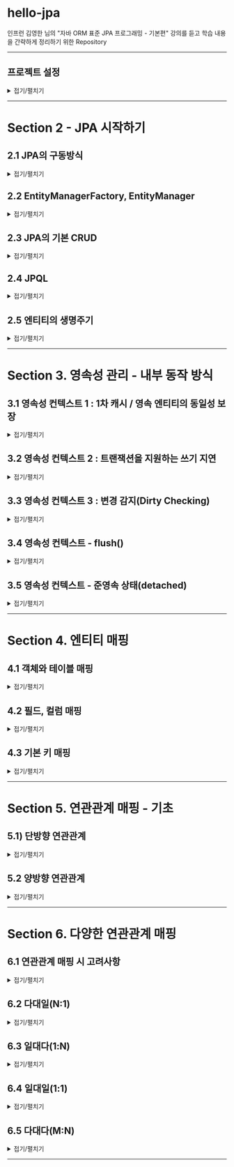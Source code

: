 
# hello-jpa

인프런 김영한 님의 "자바 ORM 표준 JPA 프로그래밍 - 기본편" 강의를 듣고 학습 내용을 간략하게 정리하기 위한 Repository

---

## 프로젝트 설정

<details>
<summary>접기/펼치기</summary>
<div markdown="1">

- java : 11
- 빌드 : Maven
- 의존 라이브러리(`pom.xml`)
  - `com.h2database:1.4.200` : H2 데이터베이스
  - `org.hibernate:hibernate-entitymanager` : 하이버네이트 엔티티 매니저
  - `javax.xml.bind:javaxb-api` : java 11 이상 의존성 추가 해야함.

</div>
</details>

---

# Section 2 - JPA 시작하기

## 2.1 JPA의 구동방식

<details>
<summary>접기/펼치기</summary>
<div markdown="1">

1. 설정정보 조회
   - `META.INF/persistence.xml`에서 Persistence 조회

2. 설정정보 기반 EntityManagerFactory 생성
   - 설정에 등록된 Persistence name 기반으로 EMF를 생성

3. 요청이 들어오고 나갈 때마다, EntityManager를 생성 후 버리기
   - enf.createEntityManger();

</div>
</details>

## 2.2 EntityManagerFactory, EntityManager

<details>
<summary>접기/펼치기</summary>
<div markdown="1">

```java
EntityManagerFactory emf = Persistence.createEntityManagerFactory("hello");

EntityManager em = emf.createEntityManager(); // 엔티티 매니저 생성
EntityTransaction tx = em.getTransaction(); // 트랜잭션 생성
tx.begin(); // 트랜잭션 시작 선언

try {
    //... 작업
    tx.commit(); // 커밋
} catch(Exception e) {
    tx.rollback();
} finally {
    em.close(); // 트랜잭션이 종료되면 EntityManager를 반환해야한다.
}

emf.close(); // 어플리케이션이 종료되기 전에 EntityManagerFactory를 반환
```
- EntityManagerFactory : 어플리케이션에서 DB당 한 개 생성
  - `persistence.xml`에서 지정해준 persistence-unit의 name을 인자로 생성하면 됨
  - 어플리케이션 구동 후 하나만 생성해서, 애플리케이션 전체에서 공유한다.

- EntityManager : 요청이 들어올 때마다 생성, 요청이 종료되면 버리면 됨
  - 여러 스레드가 공유해선 안 된다.

- EntityTransaction : 트랜잭션
  - JPA의 모든 데이터 변경은 트랜잭션 안에서 이루어져야한다.

</div>
</details>

## 2.3 JPA의 기본 CRUD

<details>
<summary>접기/펼치기</summary>
<div markdown="1">


기본적인 CRUD에 관한 메서드를 제공하는데, 데이터 변경은 트랜잭션 안에서 이루어져야한다.

- 등록 : `em.persist(...)`
- 기본키로 단건 조회 : `em.find(클래스, 기본키)
- 삭제 : `em.remove(...)`
- 수정 : `findMember.setName(...)`
  - 트랜잭션 안에서, 데이터 변경이 일어날 경우 commit 직전에 jpa가 변경 쿼리를 날려준다.

</div>
</details>

## 2.4 JPQL

<details>
<summary>접기/펼치기</summary>
<div markdown="1">

```java
em.createQuery("SELECT m from Member as m").getResultList();
```
- JPA는 엔티티 객체 중심 개발.
- 검색 시 테이블이 아닌 엔티티 대상으로 검색.
- 검색 시 모든 DB 데이터를 가져와서 맵핑하여 객체를 생성하고, 필터링하기엔 비용이 너무 크다.
- 필요한 데이터만 DB에서 가져오려면 결국 검색조건이 포함된 SQL을 작성해야함.
- JPA는 SQL을 추상화한 JPQL이라는 객체지향 쿼리언어를 제공함. JPQL을 통해 엔티티 중심의 쿼리를 작성하고, JPA가 각 DBMS별 방언에 맞게 쿼리를 작성하여 날려줌

</div>
</details>

## 2.5 엔티티의 생명주기

<details>
<summary>접기/펼치기</summary>
<div markdown="1">

![EntityLifeCycle.png](img/EntityLifeCycle.png)

- 비영속 : 영속성 컨텍스트와 무관하게 새로운 상태
  - 예> new Member();

- 영속 : 영속성 컨텍스트에 관리되는 상태
  - em.persist(member);

- 준영속 : 영속성 컨텍스트의 관리에서 벗어난 상태
  - em.detach(member);

- 삭제 : 엔티티를 영속성 컨텍스트, DB에서 삭제
  - em.remove()
  
### 엔티티의 생명주기 - 실험
```java
// 비영속
Member member = new Member(); // new (비영속)
member.setId(102L);
member.setName("helloJPA");

// 영속
System.out.println("=== BEFORE ===");
em.persist(member); // 영속(managed)
System.out.println("=== AFTER ===");

// 제거
em.remove(member);
tx.commit();
```
- 객체 생성
- 객체를 persist
  - persist 전, 후에 sout문을 두어, 언제 쿼리가 실행되는지 확인하기
- 객체를 remove

### 엔티티의 생명주기 - 결과

```
=== BEFORE ===
=== AFTER ===
Hibernate: 
    /* insert hellojpa.Member
        */ insert 
        into
            Member
            (name, id) 
        values
            (?, ?)
Hibernate: 
    /* delete hellojpa.Member */ delete 
        from
            Member 
        where
            id=?
```
- before, after 이후 쿼리가 연이어 나감.
- persist는 실제로 저장하는 것이 아니며, 영속성 컨텍스트가 중간에서 어떤 역할을 수행함을 알 수 있다.

</div>
</details>

---

# Section 3. 영속성 관리 - 내부 동작 방식

## 3.1 영속성 컨텍스트 1 : 1차 캐시 / 영속 엔티티의 동일성 보장

<details>
<summary>접기/펼치기</summary>
<div markdown="1">

### 1차 캐시, 영속 엔티티의 동일성 보장

- 영속성 컨텍스트는 엔티티를 1차 캐시에 우선적으로 저장한다.
- key로 id, value로 엔티티를 저장함.
- 객체를 찾아올 때 1차 캐시에서 우선적으로 조회하고 존재하면 쿼리를 날려서 찾아오지 않고 바로 1차캐시에서 가져온다.
- 같은 캐시에서 찾아오므로 같은 영속성 컨텍스트의 동일 트랜잭션에서 관리되는 객체는 동일성(주솟값 같음)을 보장함

### 영속성 컨텍스트 1 - 실험
```java
Member member1 = em.find(Member.class, 101L);
Member member2 = em.find(Member.class, 101L);
System.out.println("member1 == member2 ? : " + (member1 ==member2));
tx.commit();
```
- 동일한 id로 EM을 통해 찾아오기 요청

### 영속성 컨텍스트 1 - 결과
```
Hibernate: 
    select
        member0_.id as id1_0_0_,
        member0_.name as name2_0_0_ 
    from
        Member member0_ 
    where
        member0_.id=?
member1 == member2 ? : true
```
- 실제로 select 쿼리가 날려지는 것은 단 한번
- 1차 캐시에 저장된 동일 객체를 찾아옴.
- 같은 캐싱된 객체를 찾아오므로 동일성이 보장된다.

</div>
</details>

## 3.2 영속성 컨텍스트 2 : 트랜잭션을 지원하는 쓰기 지연

<details>
<summary>접기/펼치기</summary>
<div markdown="1">

### 트랜잭션을 지원하는 쓰기 지연
- `persist` : 영속성 컨텍스트의 1차 캐시에 저장 + 쓰기 지연 SQL 저장소에 쿼리를 저장함 
- tx.commit() -> flush(쿼리 날아감), commit(실제 반영)이 일어나며 실제로 DB에 반영됨
- 이를 활용하여, 대량의 쿼리를 날리는 것을 커밋 직전까지 지연시키고 모아서 처리(배치 처리) 가능.
  - 배치사이즈 조절 : `<property name="hibernate.jdbc.batch_size" value="..."/>`



### 트랜잭션을 지원하는 쓰기 지연 : 실험
```java
            Member member1 = new Member(150L, "A");
            Member member2 = new Member(160L, "B");

            em.persist(member1);
            em.persist(member2);
            System.out.println("=======================================");
            
            tx.commit();
```
- 객체 생성 후 persist
- sout문으로 구분선을 그어줌.
- commit
### 트랜잭션을 지원하는 쓰기 지연 : 실험결과
```
=======================================
Hibernate: 
    /* insert hellojpa.Member
        */ insert 
        into
            Member
            (name, id) 
        values
            (?, ?)
Hibernate: 
    /* insert hellojpa.Member
        */ insert 
        into
            Member
            (name, id) 
        values
            (?, ?)
```
- 실제 실행 시 구분선이 먼저 뜨고 쿼리가 날아감
- commit 이후 실제 쿼리가 날아감을 알 수 있음

</div>
</details>

## 3.3 영속성 컨텍스트 3 : 변경 감지(Dirty Checking)

<details>
<summary>접기/펼치기</summary>
<div markdown="1">

### 변경 감지(Dirty Checking)
0. 스냅샷
   - JPA는 영속성 컨텍스트에 보관할 때, 최초 상태를 1차 캐시에 복사해서 저장함.

1. 트랜잭션 커밋 직전 `flush()` 호출
   - 트랜잭션을 커밋하면 엔티티 매니저 내부에서 먼저 `flush()`가 호출됨
      - 엔티티와 1차 캐시의 스냅샷을 비교하여 변경된 엔티티를 찾는다. 
      - 변경된 엔티티가 있으면 수정/삭제 쿼리를 생성 -> 쓰기지연 SQL 저장소에 보냄
        - 변경 : 스냅샷과 비교하여 변경점을 확인하고, update 쿼리를 생성
        - 삭제 : `em.remove(...)` -> delete 쿼리 생성
   - DB에 쿼리가 날아감

2. commit : 데이터베이스 트랜잭션을 실제 커밋(실제 반영)

### 변경 감지(Dirty Checking) - 실험
```java
Member member = em.find(Member.class, 150L);
member.setName("ZZZZZ");
System.out.println("=======================================");
tx.commit();
```
- DB에서 멤버를 찾아와서 1차 캐시에 가져옴
- setName을 호출하여 값을 변경한다.
- 커밋한다.
### 변경 감지(Dirty Checking) - 결과
```
Hibernate: 
    select
        member0_.id as id1_0_0_,
        member0_.name as name2_0_0_ 
    from
        Member member0_ 
    where
        member0_.id=?
=======================================
Hibernate: 
    /* update
        hellojpa.Member */ update
            Member 
        set
            name=? 
        where
            id=?
```
- 트랜잭션을 커밋하면 스냅샷과 비교하여 엔티티 변경을 감지하고 update 쿼리를 작성하여 날림

</div>
</details>

## 3.4 영속성 컨텍스트 - flush()

<details>
<summary>접기/펼치기</summary>
<div markdown="1">

1. 플러시
   - 영속성 컨텍스트의 변경 내역이 실제 DB에 반영(동기화)

2. 플러시 방법
   - em.flush() : 직접 호출하여 강제로 동기화
   - 트랜잭션 커밋 : 트랜잭션 커밋 직전에 자동으로 호출됨
   - JPQL 쿼리 실행 : 쿼리 실행 직전 플러시 자동 호출

3. 플러시 모드 옵션
   - `em.setFulshMode(...)` : 거의 잘 안 씀. 웬만해선 디폴트값 쓰자.
     - FlushModeType.AUTO : 디폴트(커밋, 쿼리 실행 시 플러시)
     - FlushModeType.COMMIT : 커밋할 때만 플러시 (JPQL 실행시 flush 안 함)

```java
Member member = new Member(202L, "member202");
em.persist(member);
em.flush();
System.out.println("=======================================");
tx.commit();
```
```
Hibernate: 
    /* insert hellojpa.Member
        */ insert 
        into
            Member
            (name, id) 
        values
            (?, ?)
=======================================
```
- 커밋 직전에 쿼리가 날아가야하는데 flush를 강제 호출한 시점에 쿼리가 날아가서 반영됨

</div>
</details>

## 3.5 영속성 컨텍스트 - 준영속 상태(detached)

<details>
<summary>접기/펼치기</summary>
<div markdown="1">

- 영속 상태의 엔티티가, 영속성 컨텍스트에서 분리된 상태
- 영속성 컨텍스트가 제공하는 기능을 사용하지 못 함. (DirtyChecking, ...)
- 준영속 상태로 만드는 방법
  - `em.detach(...)` : 특정 엔티티를 준영속 상태로 전환 
  - `em.clear()` : 영속성 컨텍스트를 완전히 초기화
  - `em.close()` : 영속성 컨텍스트 종료

```java
Member member = em.find(Member.class, 150L);
member.setName("AAAAAA");

em.detach(member); // 영속성 컨텍스트에서 떼어냄.
em.flush();
System.out.println("=======================================");
tx.commit();
```
- find(...) 호출 -> 영속성 컨텍스트에 존재하지 않음 -> DB에서 찾아옴
- member.setName(...) : 찾아온 엔티티의 상태를 변경
- `em.detach(member)` : member을 영속성 컨텍스트의 관리대상에서 제외함
```
Hibernate: 
    select
        member0_.id as id1_0_0_,
        member0_.name as name2_0_0_ 
    from
        Member member0_ 
    where
        member0_.id=?
=======================================
```
- DB에서 엔티티를 찾아오고, 내부 프로퍼티를 변경했음.
- 하지만 detach로 인해 영속성 컨텍스트의 관리대상에서 제외되어 update가 되지 않음

</div>
</details>

---

# Section 4. 엔티티 매핑

## 4.1 객체와 테이블 매핑

<details>
<summary>접기/펼치기</summary>
<div markdown="1">

### @Entity
- 데이터베이스의 테이블과 매핑할 클래스
- name 값을 통해 JPA 내부적으로 사용할 이름을 지정할 수도 있긴한데 사용하지 않는걸 권장
- 기본생성자가 필수적(public, protected)
- 저장 필드에 final 기입 불가
- final, enum, interface, inner 클래스 사용 불가

### @Table

- 주로 엔티티와 매핑할 테이블 이름 지정(생략 시 엔티티 이름을 테이블 이름으로 사용)
- name, catalog, schema, uniqueConstraints
    - name : 매핑 테이블 이름
    - uniqueConstraints : DDL 생성 시 제약 조건

</div>
</details>

## 4.2 필드, 컬럼 매핑

<details>
<summary>접기/펼치기</summary>
<div markdown="1">

1. `@Column` : 객체의 필드를 Column에 맵핑

2. `@Enumerated` : enum을 매핑할 때 사용
   - 주의 : 지정하지 않을 경우 value가 EnumType.ORDINAL로 지정되어버리는데 나중에 enum 변경으로 ordinal이 변경될 경우 매우 위험해진다. **반드시 EnumType.STRING을 쓰자.**

3. `@Temporal` : 날짜, 시간 맵핑에 사용하는데, java 1.8 이후 추가된 LocalDate, LocalTime, LocalDateTime을 사용하면 사용할 필요가 없다.

4. `@Lob` : Large Object
   - CLOB : `VARCHAR`로도 다루기 힘든 긴 문자열을 처리할 때
     - String, char[], java.sql.CLOB
   - BLOB : CLOB이 아닌 모든 LOB
     - byte[], java.sql.BLOB

5. `@Transient` : DB에 매핑하지 않음(주로 임시적으로 사용하고 싶은 필드)
   
6. `@Access` : 엔티티의 프로퍼티에 JPA가 접근하는 방식 결정
   - `AccessType.FIELD` : 필드에 직접 접근. 접근제어자가 private여도 접근할 수 있음.
   - `AccessType.PROPERTY` : getter를 통해 접근
   - 지정하지 않을 경우 `@Id`의 위치를 기준으로 접근방식이 설정됨

</div>
</details>

## 4.3 기본 키 매핑

<details>
<summary>접기/펼치기</summary>
<div markdown="1">

### 4.3.1) 기본키 매핑 어노테이션
- `@Id` : 기본키 지정
- `@GeneratedValue` : 달아주면 DB가 자동으로 생성. 안 달면 수동 Id 지정해야함.

### 4.3.2) 기본키 매핑 방법
- 직접할당 : `@Id`만 사용
- 자동생성 : `@GeneratedValue`
  - 전략 : strategy
    - `GenerateType.AUTO`
    - `GenerateType.IDENTITY`
    - `GenerateType.SEQUENCE` 
    - `GenerateType.TABLE`

### 4.3.3) AUTO 전략
- 기본값. 데이터베이스 방언에 따라 DB 방언에 따라, 자동으로 지정된다.
  - `oracle` : sequence
  - ...

### 4.3.4) IDENTITY 전략 : DB에 위임
```java
Member member = new Member();
member.setUsername("C");

System.out.println("===================================");
em.persist(member);
System.out.println("==================================");

tx.commit();
```
```
===================================
Hibernate: 
    /* insert hellojpa.Member
        */ insert 
        into
            Member
            (id, name) 
        values
            (null, ?)
==================================
```
- 기본키 생성을 DB에 위임.
- MySQL, PostgreSQL, SQL Server, DB2 등에서 사용.
  - 예) MySQL의 AUTO_INCREMENT
- 보통 JPA는 트랜잭션 커밋 시점에, INSERT SQL을 실행한다. 하지만 IDENTITY 전략은 em.persist() 시점에 즉시 INSERT SQL을 실행하고 DB에서 식별자를 조회한다.
  - 엔티티가 영속상태가 되려면 식별자가 반드시 필요한데, IDENTITY 전략은 엔티티를 DB에 저장해야 식별자를 구할 수 있기 때문
- 벌크 INSERT에는 불리 (매 INSERT마다 DB와 통신해야함)

### 4.3.5) SEQUENCE 전략 
- 유일한 값을 순서대로 생성하는 특별한 오브젝트를 사용
- Oracle, PostgreSQL, DB2, H2에서 사용 가능(MySQL은 Sequence기능이 별도로 존재하지 않음)
- `@SequenceGenerator` : id 식별자값을 할당하는 시퀀스 생성기
  - `name` : sequenceGenerator의 이름이 값을 `@GeneratedValue`의 generator 속성에 넣어줘야함.
  - `sequenceName` : 매핑할 데이터베이스 Sequence 이름(실제 DB의 Sequence명을 매핑해야함)
  - `initialValue` : 시퀀스 DDL 생성시에만 사용하는 옵션. 처음 DDL 생성시 처음 시작하는 수를 지정
  - `allocationSize` : 시퀀스 한번 호출에 증가하는 숫자. (기본값 50)
    - 설정한 값만큼 한번에 시퀀스 값을 증가
    - 이 값만큼 메모리에서 식별자를 할당
    - 50을 넘어 51이 되면 시퀀스 값을 100으로 증가시키고 51~100까지 메모리에서 식별자 할당
  - `catalog`, `schema` : 데이터베이스 catalog, schema 이름 

### 4.3.6) TABLE 전략
- 키 생성 전용 테이블을 하나 마 들어서 데이터베이스 시퀀스를 흉내내는 전략
  - 장점 : 모든 DB에 적용 가능
  - 단점 : 성능
    - 값을 조회하면서 SELECT 쿼리를 사용하고, 다음 값으로 증가시키기 위해 update 쿼리를 또 날려야함.
    - SEQUENCE 전략에 비했을 때 DB와 한번 더 통신함.
- `@TableGenerator`
  - `name` : 식별자 생성기 이름
  - `table` : 키 생성 테이블명
  - `pkColumnName` : 시퀀스 칼럼명
  - `valueColumnNa` : 시퀀스 값 칼럼명
  - `pkColumnValue` : 키로 사용할 이름
  - `initialValue` : 초기값, 마지막으로 생성된 값이 기준 (기본값 0)
  - `allocationSize` : 시퀀스 한번 호출에 증가하는 수. (기본값 50)
  - `catalog` : 데이터베이스 catalog, schema 이름
  - `uniqueConstraints` : 유니크 제약 조건을 지정

### 4.3.7) 권장 식별자 전략
- 기본 키 제약조건 : not null, 유일, **변하면 안 된다.**
- 보통 위의 제약조건을 만족하는 자연키는 찾기 매우 힘듬. 대리키(대체키)를 사용하는 것이 좋다.
  - 자연키(Natural Key) : 비즈니스 모델에서 자연스레 나오는 속성으로 기본키를 정함 (회원로그인 아이디 등)
  - 대리키(Surrogate key, 인조키) : 인공적이거나 합성적인 키. MySQL의 AutoIncrement 등으로 자동적으로 생성된 키가 이에 해당.
- 비즈니스 로직에 깊게 얽혀있는 키는 미래에 변경 가능성이 있을 수 있다. 기본키로 사용하지 적절하지 않음.
  - 예) 주민등록번호, 회원 로그인 아이디, ...
- 권장
  - AutoIncrement / Sequence Object
  - UUID
  - 키 생성전략
     
</div>
</details>

---

# Section 5. 연관관계 매핑 - 기초

## 5.1) 단방향 연관관계

<details>
<summary>접기/펼치기</summary>
<div markdown="1">

### 5.1.1) 테이블 중심 객체설계의 문제점
객체를 테이블에 맞추어 데이터 중심으로 모델링하면 협력 관계를 만들 수 없다.
- 테이블 : 외래키를 조인을 사용해서 연관된 테이블을 찾는다.
- 객체 : 참조를 사용해서 연관된 객체를 찾는다.

### 5.1.2) 단방향 연관관계
```java
    @ManyToOne
    @JoinColumn(name = "team_id")
    private Team team;
```
- `@ManyToOne` : 다대일 관계라는 매핑정보.
  - (참고) : 일대다(OneToMany), 일대일(OneToOne) 관계도 존재
- `@JoinColumn`: 외래키 맵핑할 때 사용.
  - name : 매핑할 외래키

</div>
</details>

## 5.2 양방향 연관관계

<details>
<summary>접기/펼치기</summary>
<div markdown="1">

### 5.2.1) 어노테이션
```java
    // Team 엔티티
    @OneToMany(mappedBy = "team")
    private List<Member> members = new ArrayList<>();
```
- `@OneToMany` : 일대다 관계라는 매핑정보
  - `mappedBy` : 반대쪽 매핑의 필드명 지정.
    - 예) (Member 엔티티의 team 필드)
- 컬렉션은 필드에서 초기화

### 5.2.2) 연관관계의 주인
- 두 연관관계 중 하나를 연관관계의 주인으로 설정해야함.
  - 테이블 기준, 외래키는 한 곳에서 관리하고 양방향 참조가 가능.
  - 객체는 양쪽에서 두개의 참조가 존재. 어느 쪽의 변경이 실제 DB에 반영되는지를 정함
- 외래키가 있는 곳을 연관관계의 주인으로 한다.
  - 반대편은 읽기만 가능하고, 외래키를 변경하지 못 함.

### 5.2.3) 양방향 연관관계 - 주의
```java
      Team team = new Team();
            team.setName("TeamA");
            em.persist(team);

            Member member = new Member();
            member.setName("member1");
            member.setTeam(team);
            em.persist(member);

//            em.flush();
//            em.clear();


            Member findMember = em.find(Member.class, member.getId());
            List<Member> members = findMember.getTeam().getMembers(); //  // 1차 캐시에 보관된 team이 찾아짐
            System.out.println("=============================");
            for (Member m : members) {
                System.out.println("m = "+m.getName()); // 하지만 team 입장에서 멤버를 찾아보면 멤버가 없음.
            }
            System.out.println("=============================");
            tx.commit();
```
- 연관관계의 주인에 값을 입력해야 실제 쿼리가 날려질 때 반영됨.
  - 가짜 매핑(주인의 반대편)에서만 연관관계를 설정하면 반영되지 않는다.
```java
    public void changeTeam(Team team) {
        this.team = team;
        team.getMembers().add(this);
        }
```
- 객체지향적 설계를 고려했을 때는(코드 상의 완결성 관점에서) 자바 코드에서 양쪽 다 값을 입력하는게 맞다.
  - 연관관계 편의 메서드를 활용하자. (1 또는 다 어느 한 쪽에 두기)
- 양방향 매핑 시 무한 루프 주의
  - `toString` -> 무한 루프
  - 엔티티를 그대로 JSON으로 넘겨버릴 때 : Controller 단에서 반환할 때는 DTO를 거쳐서 반환하도록 하자.

### 5.2.4) 양방향 연관관계 - 정리
- 단방향 매핑만으로 이미 연관관계 매핑은 완료됨.
  - DB에 반영되는 것은 외래키를 통한 단방향 매핑관계 뿐이다.
  - 양방향 매핑은 실무에서, 실제로 무한루프와 같은 위험요소를 발생시킬 가능성이 존재.
  - 정말 필요한게 아닌 이상 가급적 단방향 설계를 하는 것이 맞다.
- 양방향 매핑은 반대 방향으로 조회 기능이 추가된 것 뿐
- 하지만 JPQL에서 역방향 탐색을 할 일이 많음...
- 단방향 매핑을 잘 하고, 양방향은 필요할 때 추가해도 됨. (테이블에 영향을 주지는 않는다.)

</div>
</details>

---

# Section 6. 다양한 연관관계 매핑

## 6.1 연관관계 매핑 시 고려사항

<details>
<summary>접기/펼치기</summary>
<div markdown="1">

### 6.1.1) 다중성
- 다대일 : `@ManyToOne`
- 일대다 : `@OneToMany`
- 일대일 : `@OneToOne`
- 다대다 : `@ManyToMany`

### 6.1.2) 단방향, 양방향
- 테이블
  - 한쪽에 외래키를 걸어두고 외래 키 하나로 양쪽 조인 가능
  - 방향이라는 개념이 없음.
- 객체
  - 참조용 필드가 있는 쪽으로만 참조 가능
  - 한쪽만 참조하면 단방향
  - 양쪽이 서로 참조하면 양방향

### 6.1.3) 연관관계의 주인
- 테이블은 외래 키 하나로 두 테이블이 연관관계를 맺음
- 객체 양방향 관계는 A->B, B->A처럼 참조가 2곳
- 객체 양방향 관계는 참조가 2곳에 있음. 둘 중 외래키 관리할 곳을 지정해야함
- 연관관계의 주인 : 외래키를 관리하는 참조
- 주인의 반대편 : 외래키에 영향을 주지 않음. 단순 조회만 가능

</div>
</details>

## 6.2 다대일(N:1)

<details>
<summary>접기/펼치기</summary>
<div markdown="1">

### 6.2.1) 다대일 - 단방향 연관관계
- `@ManyToOne`으로 매핑
- 가장 많이 사용하는 연관관계
- 다대일의 반대는 일대다

### 6.2.2) 다대일 - 양방향 연관관계
- 외래키가 있는 곳이 연관관계의 주인
  - 반대쪽에서는 `@OneToMany(mappedBy= "...")`으로 매핑. 이는 읽기 전용
- 양쪽을 서로 참조하도록 개발

</div>
</details>

## 6.3 일대다(1:N)

<details>
<summary>접기/펼치기</summary>
<div markdown="1">

### 6.3.1) 일대다 - 단방향 매핑
```java
@OneToMany
@JoinColumn(name = "team_id")
private List<Member> members = new ArrayList<>();
```
- DB : 외래키를 다쪽에서 관리하는건 같음.
- '일'쪽을 연관관계의 주인으로 할 때는 `@JoinColumn`을 사용
- 컬렉션의 요소가 변경될 경우, UPDATE 쿼리가 날아감
- JoinColumn을 두지 않을 경우 조인테이블(중간에 테이블을 하나 추가함) 방식 사용

### 6.3.2) 일대다 - 양방향 연관관계
```java
@ManyToOne
@JoinColumn(name = "team_id", insertable = false, updatable = false)
private Team team;
```
- '다'쪽에 `@JoinColumn`을 둠
- 읽기전용으로 설정 (`insertable=false`,`updateable = false`)

### 6.3.3) 일대다 - 단점
- 엔티티가 관리하는 외래키가 다른 테이블에 있음.
- 연관관계를 위해 추가로 UPDATE 쿼리 실행
- 양방향을 쓰려거든 차라리 다대일 양방향을 사용하는 것 낫다.

</div>
</details>

## 6.4 일대일(1:1)

<details>
<summary>접기/펼치기</summary>
<div markdown="1">

### 6.4.1) 일대일 개요
- 일대일 관계는 반대방향도 일대일
- 주 테이블 또는 대상 테이블 중에서 외래 키를 선택 가능
  - 주 테이블에 외래키 (김영한님 추천)
  - 대상 테이블에 외래키
- 외래키쪽에 데이터베이스 유니크 제약조건 주가 (FK, UNI)

### 6.4.2) 일대일 - 주 테이블에 외래키 단방향
- 다대일(`@ManyToOne`) 단방향 매핑과 유사함

### 6.4.3) 일대일 - 주 테이블에 외래키 양방향
- 반대쪽애 `@OneToOne(mappedBy = "반대족 필드명")`

### 6.4.4) 일대일 - 대상 테이블에 외래키를 두고 단방향
- 대상 테이블에서 외래키, 유니크 제약조건을 붙여도 JPA에서는 이를 매핑할 수단이 없다.

### 6.4.5) 일대일 - 대상 테이블에 외래키를 두고 양방향
- 대상 엔티티를 연관관계의 주인으로 둠
- 주 엔티티쪽에서는 대상 엔티티를 mappedBy로 맵핑(읽기전용)
- 사실상 일대일 주 테이블에 외래키 양방향과 매핑 방법은 같다.

### 6.4.6) 일대일 정리
1. 주 테이블에 외래키
   - 주 객체가 대상 객체의 참조를 가지는 것처럼, 주 테이블에 외애키를 두고 대상 테이블 조회
   - 객체 지향 개발자 선호
   - JPA 매핑 편리
   - 장점 : 주 테이블만 조회해도 대상 테이블에 데이터가 있는 지 확인 가능
   - 단점 : 값이 없으면 외래키에 null 허용

2. 대상 테이블에 외래키
   - 대상 테이블에 외래키가 존재함.
   - 전통적인 데이터베이스 개발자(DBA)가 선호
   - 장점 : 주 테이블과 대상 테이블을 일대일에서 일대다로 변경할 때 테이블 구조 유지
     - 대상 테이블을 변경하고, 주 테이블에서는 mappedBy로 가져오기만 하면 됨.
   - 단점 : 프록시 기능의 한계로 지연로딩(LazyLoading)으로 설정해도 항상 즉시 로딩됨.
     - 엔티티 생성 시 대상 테이블에 대상이 있는지 여부를 확인하기 때문에 항상 즉시 로딩이 강제됨... 

</div>
</details>

## 6.5 다대다(M:N)

<details>
<summary>접기/펼치기</summary>
<div markdown="1">

### 6.5.1) 다대다 - 개요
1. 데이터베이스 관점
   - 관계형 데이터베이스는 정규화된 테이블 2개로 다대다 관계를 표현할 수 없음
   - 연결 테이블을 추가, 일대다-다대일 관계로 풀어써야함.

2. 객체 관점
   - 컬렉션을 사용해서 객체 2개로 다대다 관계를 표현 가능
   - `@ManyToMany`, `@JoinTable`로 연결 테이블을 지정
   - 다대다 매핑은 단방향, 양방향 모두 가능

### 6.5.2) 다대다 - 한계
- 편리해보이지만 실무에서 사용하지 않음
- 연결 테이블이 단순히 연결만 하고 끝나지 않는다...
  - 세부적으로 attribute가 더 추가될 수 있음 (주문 시간, 수량 등 부가적인 데이터)

### 6.5.3) 다대다 - 한계의 극복
- 연결 테이블용 엔티티 추가(연결 테이블을 엔티티로 승격)
- `@ManyToMany` -> 단방향 - `@ManyToOne` / 양방향 - `@OneToMany`로 풀어냄.
- 중간 엔티티에는 별도의 PK(비즈니스 로직상으로 아무런 의미 없는 데이터베이스 생성값)을 사용

</div>
</details>

---

